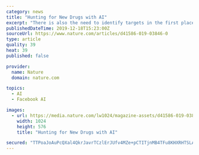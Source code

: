 ```yaml
---
category: news
title: "Hunting for New Drugs with AI"
excerpt: "There is also the need to identify targets in the first place. To spot proteins that might have roles in diseases, biopharma company Berg applies AI to sift through information derived from human tissue samples. This approach aims to solve two problems that hang over most research into drug targets, according to Berg’s CEO Niven R."
publishedDateTime: 2019-12-18T15:23:00Z
sourceUrl: https://www.nature.com/articles/d41586-019-03846-0
type: article
quality: 39
heat: 39
published: false

provider:
  name: Nature
  domain: nature.com

topics:
  - AI
  - Facebook AI

images:
  - url: https://media.nature.com/lw1024/magazine-assets/d41586-019-03846-0/d41586-019-03846-0_17506726.jpg
    width: 1024
    height: 576
    title: "Hunting for New Drugs with AI"

secured: "TTPoaJoAuPcQXal4QkrJavrTCzlErJUfv4MZe+pCTITjnMB4TFu8KHXRHTSLAITjLX6KnzVzPjc9Glto801GQ2oGsxap/N7cBduNDtoZHJyww5jImXnfwOJ9nrKC9S51kZ1h7BVD7AHo+4oiXKxbNwWOzYYtEnCYIqXcTs5MNVXroeTtl86Zv1Gp7OcjsZDN11OCKNnT3aA5zg9JafdRX+G/eJ2LJE/Tjqv+ldQwvOsTWdthZb0YKhx/fwO2vnkoCwaVt491Z3p1OTi2ZrESeg==;XW6ancm5MSPAOrk7kq1/aQ=="
---
```


